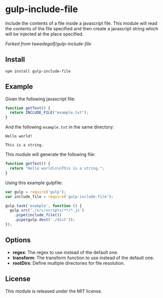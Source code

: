 # gulp-include-file
Include the contents of a file inside a javascript file. This module will read
the contents of the file specified and then create a javascript string which
will be injected at the place specified.

_Forked from tweedegolf/gulp-include-file_

## Install

    npm install gulp-include-file

## Example
Given the following javascript file:

```javascript
function getText() {
  return INCLUDE_FILE("example.txt");
}
```

And the following `example.txt` in the same directory:

    Hello world!

    This is a string.

This module will generate the following file:

```javascript
function getText() {
  return "Hello world\n\nThis is a string.";
}
```

Using this example gulpfile:

```javascript
var gulp = require('gulp');
var include_file = require('gulp-include-file');

gulp.task('example', function () {
  gulp.src('./src/scripts/**/*.js')
    .pipe(include_file())
    .pipe(gulp.dest('./dist'));
});
```

## Options

* **regex**: The regex to use instead of the default one.
* **transform**: The transform function to use instead of the default one.
* **rootDirs**: Define multiple directories for file resolution.


## License
This module is released under the MIT license.
